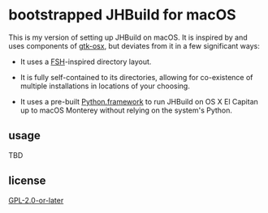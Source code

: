# bootstrapped JHBuild for macOS

This is my version of setting up JHBuild on macOS. It is inspired by and uses components of [gtk-osx](https://gitlab.gnome.org/GNOME/gtk-osx), but deviates from it in a few significant ways:

- It uses a [FSH](https://refspecs.linuxfoundation.org/FHS_3.0/fhs-3.0.html)-inspired directory layout.

- It is fully self-contained to its directories, allowing for co-existence of multiple installations in locations of your choosing.

- It uses a pre-built [Python.framework](https://gitlab.com/dehesselle/python_macos) to run JHBuild on OS X El Capitan up to macOS Monterey without relying on the system's Python.

## usage

TBD

## license

[GPL-2.0-or-later](LICENSE)
